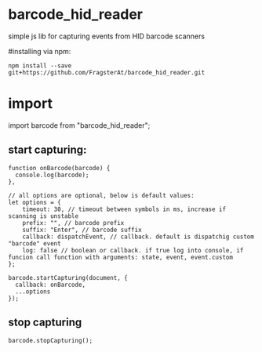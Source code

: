 # barcode_hid_reader
simple js lib for capturing events from HID barcode scanners

#installing via npm:

```
npm install --save git+https://github.com/FragsterAt/barcode_hid_reader.git
```

# import

import barcode from "barcode_hid_reader";

## start capturing:

```
function onBarcode(barcode) {
  console.log(barcode);
},

// all options are optional, below is default values:
let options = {
    timeout: 30, // timeout between symbols in ms, increase if scanning is unstable
    prefix: "", // barcode prefix
    suffix: "Enter", // barcode suffix
    callback: dispatchEvent, // callback. default is dispatchig custom "barcode" event
    log: false // boolean or callback. if true log into console, if funcion call function with arguments: state, event, event.custom
};

barcode.startCapturing(document, {
  callback: onBarcode,
  ...options
});
```

## stop capturing

```
barcode.stopCapturing();
```